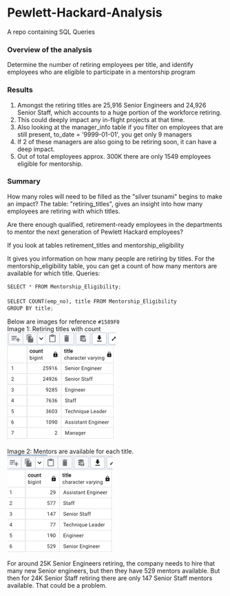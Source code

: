 # Pewlett-Hackard-Analysis
A repo containing SQL Queries

### Overview of the analysis
Determine the number of retiring employees per title, and identify employees who are eligible to participate in a mentorship program

### Results

1. Amongst the retiring titles are 25,916 Senior Engineers and 24,926 Senior Staff, which accounts to a huge portion of the workforce retiring.
2. This could deeply impact any in-flight projects at that time.
3. Also looking at the manager_info table if you filter on employees that are still present, to_date = '9999-01-01', you get only 9 managers
4. If 2 of these managers are also going to be retiring soon, it can have a deep impact.
5. Out of total employees approx. 300K there are only 1549 employees eligible for mentorship. 

### Summary
How many roles will need to be filled as the "silver tsunami" begins to make an impact?
The table: "retiring_titles", gives an insight into how many employees are retiring with which titles.

Are there enough qualified, retirement-ready employees in the departments to mentor the next generation of Pewlett Hackard employees?

If you look at tables retirement_titles and mentorship_eligibility

It gives you information on how many people are retiring by titles.
For the mentorship_eligibility table, 
you can get a count of how many mentors are available for which title.
Queries:
```python
SELECT * FROM Mentorship_Eligibility;

SELECT COUNT(emp_no), title FROM Mentorship_Eligibility
GROUP BY title;
```
Below are images for reference `#1589F0` <br/>
Image 1: Retiring titles with count<br/>
![Number of people retiring by titles](https://github.com/sag7221/Pewlett-Hackard-Analysis/blob/main/Images/retiring_employees_by_titles.png)


Image 2: Mentors are available for each title.<br/>
![Mentors are available for each title](https://github.com/sag7221/Pewlett-Hackard-Analysis/blob/main/Images/mentors_by_title.png)


For around 25K Senior Engineers retiring, the company needs to hire that many new Senior engineers, but then they have 529 mentors available.
But then for 24K Senior Staff retiring there are only 147 Senior Staff mentors available. That could be a problem.









